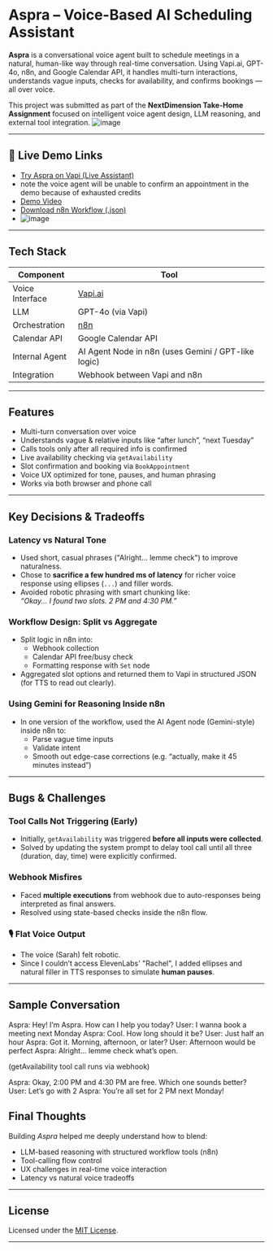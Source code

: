 # Aspra – Voice-Based AI Scheduling Assistant

**Aspra** is a conversational voice agent built to schedule meetings in a natural, human-like way through real-time conversation. Using Vapi.ai, GPT-4o, n8n, and Google Calendar API, it handles multi-turn interactions, understands vague inputs, checks for availability, and confirms bookings — all over voice.

This project was submitted as part of the **NextDimension Take-Home Assignment** focused on intelligent voice agent design, LLM reasoning, and external tool integration.
![image](https://github.com/user-attachments/assets/4c63b549-653c-4468-bb53-bb7ffffae66b)


---

## 🔗 Live Demo Links

-  [Try Aspra on Vapi (Live Assistant)](https://vapi.ai?demo=true&shareKey=f357d247-1557-49fe-993c-37a3136cc5f0&assistantId=3620fd2c-6e97-4ceb-8c3b-c3798b8e10e8)
-  note the voice agent will be unable to confirm an appointment in the demo because of exhausted credits 
- [Demo Video ](YOUR_VIDEO_LINK_HERE)
- [Download n8n Workflow (.json)](https://anasisbatman.app.n8n.cloud/workflow/lvbxhR7AzmMBuMrx)
- ![image](https://github.com/user-attachments/assets/daaceb81-9996-4a66-8885-eb568b19ca29)


---

##  Tech Stack

| Component | Tool |
|----------|------|
| Voice Interface | [Vapi.ai](https://vapi.ai) |
| LLM | GPT-4o (via Vapi) |
| Orchestration | [n8n](https://n8n.io) |
| Calendar API | Google Calendar API |
| Internal Agent | AI Agent Node in n8n (uses Gemini / GPT-like logic) |
| Integration | Webhook between Vapi and n8n |

---

## Features

- Multi-turn conversation over voice
- Understands vague & relative inputs like “after lunch”, “next Tuesday”
- Calls tools only after all required info is confirmed
- Live availability checking via `getAvailability`
- Slot confirmation and booking via `BookAppointment`
- Voice UX optimized for tone, pauses, and human phrasing
- Works via both browser and phone call

---

##  Key Decisions & Tradeoffs

###  **Latency vs Natural Tone**
- Used short, casual phrases ("Alright... lemme check") to improve naturalness.
- Chose to **sacrifice a few hundred ms of latency** for richer voice response using ellipses (`...`) and filler words.
- Avoided robotic phrasing with smart chunking like:  
  _“Okay... I found two slots. 2 PM and 4:30 PM.”_

### **Workflow Design: Split vs Aggregate**
- Split logic in n8n into:
  - Webhook collection
  - Calendar API free/busy check
  - Formatting response with `Set` node
- Aggregated slot options and returned them to Vapi in structured JSON (for TTS to read out clearly).

###  **Using Gemini for Reasoning Inside n8n**
- In one version of the workflow, used the AI Agent node (Gemini-style) inside n8n to:
  - Parse vague time inputs
  - Validate intent
  - Smooth out edge-case corrections (e.g. “actually, make it 45 minutes instead”)

---

##  Bugs & Challenges

###  Tool Calls Not Triggering (Early)
- Initially, `getAvailability` was triggered **before all inputs were collected**.
- Solved by updating the system prompt to delay tool call until all three (duration, day, time) were explicitly confirmed.

###  Webhook Misfires
- Faced **multiple executions** from webhook due to auto-responses being interpreted as final answers.
- Resolved using state-based checks inside the n8n flow.

### 🎙 Flat Voice Output
- The voice (Sarah) felt robotic.
- Since I couldn’t access ElevenLabs' "Rachel", I added ellipses and natural filler in TTS responses to simulate **human pauses**.

---

## Sample Conversation

Aspra: Hey! I’m Aspra. How can I help you today?
User: I wanna book a meeting next Monday
Aspra: Cool. How long should it be?
User: Just half an hour
Aspra: Got it. Morning, afternoon, or later?
User: Afternoon would be perfect
Aspra: Alright... lemme check what’s open.

(getAvailability tool call runs via webhook)

Aspra: Okay, 2:00 PM and 4:30 PM are free. Which one sounds better?
User: Let’s go with 2
Aspra: You’re all set for 2 PM next Monday!
## Final Thoughts

Building *Aspra* helped me deeply understand how to blend:
- LLM-based reasoning with structured workflow tools (n8n)
- Tool-calling flow control
- UX challenges in real-time voice interaction
- Latency vs natural voice tradeoffs

---

##  License

Licensed under the [MIT License](./LICENSE).

---
